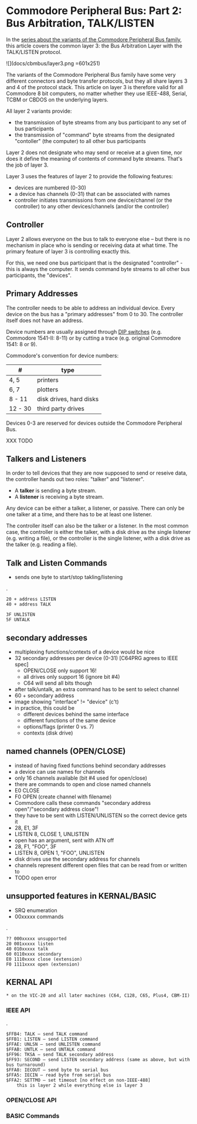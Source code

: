 # Commodore Peripheral Bus: Part 2: Bus Arbitration, TALK/LISTEN

In the [series about the variants of the Commodore Peripheral Bus family](https://www.pagetable.com/?p=1018), this article covers the common layer 3: the Bus Arbitration Layer with the TALK/LISTEN protocol.

![](docs/cbmbus/layer3.png =601x251)

The variants of the Commodore Peripheral Bus family have some very different connectors and byte transfer protocols, but they all share layers 3 and 4 of the protocol stack. This article on layer 3 is therefore valid for all Commodore 8 bit computers, no matter whether they use IEEE-488, Serial, TCBM or CBDOS on the underlying layers.

All layer 2 variants provide:

* the transmission of byte streams from any bus participant to any set of bus participants
* the transmission of "command" byte streams from the designated "contoller" (the computer) to all other bus participants

Layer 2 does not designate who may send or receive at a given time, nor does it define the meaning of contents of command byte streams. That's the job of layer 3.

Layer 3 uses the features of layer 2 to provide the following features:

* devices are numbered (0-30)
* a device has channels (0-31) that can be associated with names
* controller initiates transmissions from one device/channel (or the controller) to any other devices/channels (and/or the controller)

## Controller 

Layer 2 allows everyone on the bus to talk to everyone else – but there is no mechanism in place who is sending or receiving data at what time. The primary feature of layer 3 is controlling exactly this.

For this, we need one bus participant that is the designated "controller" - this is always the computer. It sends command byte streams to all other bus participants, the "devices".

## Primary Addresses 

The controller needs to be able to address an individual device. Every device on the bus has a "primary addresses" from 0 to 30. The controller itself does not have an address.

Device numbers are usually assigned through [DIP switches](https://en.wikipedia.org/wiki/DIP_switch) (e.g. Commodore 1541-II: 8-11) or by cutting a trace (e.g. original Commodore 1541: 8 or 9).

Commodore's convention for device numbers:

|#        | type                    |
|---------|-------------------------|
| 4, 5    | printers                |
| 6, 7    | plotters                |
| 8 - 11  | disk drives, hard disks |
| 12 - 30 | third party drives      |

<!--
1541 can be device #30:
	o=8:n=30:oP15,o,15:pR15,"m-w";cH(119);cH(0);cH(2);cH(n+32)+cH(n+64):clO15
	load"$",30
-->

Devices 0-3 are reserved for devices outside the Commodore Peripheral Bus. 

XXX TODO

## Talkers and Listeners

In order to tell devices that they are now supposed to send or reseive data, the controller hands out two roles: "talker" and "listener".

* A **talker** is sending a byte stream.
* A **listener** is receiving a byte stream.

Any device can be either a talker, a listener, or passive. There can only be one talker at a time, and there has to be at least one listener.

The controller itself can also be the talker or a listener. In the most common case, the controller is either the talker, with a disk drive as the single listener (e.g. writing a file), or the controller is the single listener, with a disk drive as the talker (e.g. reading a file).

## Talk and Listen Commands



* sends one byte to start/stop takling/listening

.

	20 + address LISTEN
	40 + address TALK

	3F UNLISTEN
	5F UNTALK




## secondary addresses
* multiplexing functions/contexts of a device would be nice
* 32 secondary addresses per device (0-31) [C64PRG agrees to IEEE spec]
	* OPEN/CLOSE only support 16!
	* all drives only support 16 (ignore bit #4)
	* C64 will send all bits though
* after talk/untalk, an extra command has to be sent to select channel
* 60 + secondary address
* image showing "interface" != "device" (c't)
* in practice, this could be
	* different devices behind the same interface
	* different functions of the same device
	* options/flags (printer 0 vs. 7)
	* contexts (disk drive)

## named channels (OPEN/CLOSE)
* instead of having fixed functions behind secondary addresses
* a device can use names for channels
* only 16 channels available (bit #4 used for open/close)
* there are commands to open and close named channels
* E0 CLOSE
* F0 OPEN (create channel with filename)
* Commodore calls these commands "secondary address open"/"secondary address close"!
* they have to be sent with LISTEN/UNLISTEN so the correct device gets it
* 28, E1, 3F
* LISTEN 8, CLOSE 1, UNLISTEN
* open has an argument, sent with ATN off
* 28, F1, "FOO", 3F
* LISTEN 8, OPEN 1, "FOO", UNLISTEN
* disk drives use the secondary address for channels
* channels represent different open files that can be read from or written to
* TODO open error

## unsupported features in KERNAL/BASIC
* SRQ enumeration
* 00xxxxx commands

.

	?? 000xxxxx unsupported
	20 001xxxxx listen
	40 010xxxxx talk
	60 0110xxxx secondary
	E0 1110xxxx close (extension)
	F0 1111xxxx open (extension)

## KERNAL API
	* on the VIC-20 and all later machines (C64, C128, C65, Plus4, CBM-II)

### IEEE API
.

	$FFB4: TALK – send TALK command
	$FFB1: LISTEN – send LISTEN command
	$FFAE: UNLSN – send UNLISTEN command
	$FFAB: UNTLK – send UNTALK command
	$FF96: TKSA – send TALK secondary address
	$FF93: SECOND – send LISTEN secondary address (same as above, but with bus turnaround)
	$FFA8: IECOUT – send byte to serial bus
	$FFA5: IECIN – read byte from serial bus
	$FFA2: SETTMO – set timeout [no effect on non-IEEE-488]
		this is layer 2 while everything else is layer 3

### OPEN/CLOSE API

### BASIC Commands